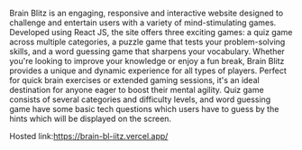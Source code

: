 Brain Blitz is an engaging, responsive and interactive website designed to challenge and entertain users with a variety of mind-stimulating games. Developed using React JS, the site offers three exciting games: a quiz game across multiple categories, a puzzle game that tests your problem-solving skills, and a word guessing game that sharpens your vocabulary. 
Whether you're looking to improve your knowledge or enjoy a fun break, Brain Blitz provides a unique and dynamic experience for all types of players. Perfect for quick brain exercises or extended gaming sessions, it's an ideal destination for anyone eager to boost their mental agility.
Quiz game consists of several categories and difficulty levels, and word guessing game have some basic tech questions which users have to guess by the hints which will be displayed on the screen.

Hosted link:https://brain-bl-iitz.vercel.app/
